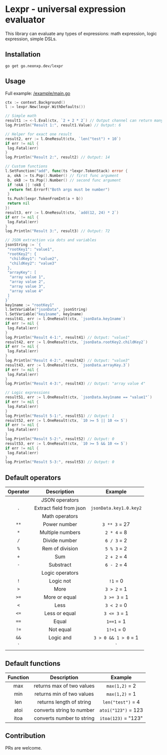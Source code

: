 
# Lexpr - universal expression evaluator

This library can evaluate any types of expressions: math expression, logic expression, simple DSLs.

## Installation

`go get go.neonxp.dev/lexpr`

## Usage

Full example: [/example/main.go](/example/main.go)

```go
ctx := context.Background()
l := lexpr.New(lexpr.WithDefaults())

// Simple math
result1 := <-l.Eval(ctx, `2 + 2 * 2`) // Output channel can return many results
log.Println("Result 1:", result1.Value) // Output: 6

// Helper for exact one result
result2, err := l.OneResult(ctx, `len("test") + 10`)
if err != nil {
 log.Fatal(err)
}
log.Println("Result 2:", result2) // Output: 14

// Custom functions
l.SetFunction("add", func(ts *lexpr.TokenStack) error {
 a, okA := ts.Pop().Number() // first func argument
 b, okB := ts.Pop().Number() // second func argument
 if !okA || !okB {
  return fmt.Errorf("Both args must be number")
 }
 ts.Push(lexpr.TokenFromInt(a + b))
 return nil
})
result3, err := l.OneResult(ctx, `add(12, 24) * 2`)
if err != nil {
 log.Fatal(err)
}
log.Println("Result 3:", result3) // Output: 72

// JSON extraction via dots and variables
jsonString := `{
 "rootKey1": "value1",
 "rootKey2": {
  "childKey1": "value2",
  "childKey2": "value3"
 },
 "arrayKey": [
  "array value 1",
  "array value 2",
  "array value 3",
  "array value 4"
 ]
}`
key1name := "rootKey1"
l.SetVariable("jsonData", jsonString)
l.SetVariable("key1name", key1name)
result41, err := l.OneResult(ctx, `jsonData.key1name`)
if err != nil {
 log.Fatal(err)
}
log.Println("Result 4-1:", result41) // Output: "value1"
result42, err := l.OneResult(ctx, `jsonData.rootKey2.childKey2`)
if err != nil {
 log.Fatal(err)
}
log.Println("Result 4-2:", result42) // Output: "value3"
result43, err := l.OneResult(ctx, `jsonData.arrayKey.3`)
if err != nil {
 log.Fatal(err)
}
log.Println("Result 4-3:", result43) // Output: "array value 4"

// Logic expressions
result51, err := l.OneResult(ctx, `jsonData.key1name == "value1"`)
if err != nil {
 log.Fatal(err)
}
log.Println("Result 5-1:", result51) // Output: 1
result52, err := l.OneResult(ctx, `10 >= 5 || 10 <= 5`)
if err != nil {
 log.Fatal(err)
}
log.Println("Result 5-2:", result52) // Output: 0
result53, err := l.OneResult(ctx, `10 >= 5 && 10 <= 5`)
if err != nil {
 log.Fatal(err)
}
log.Println("Result 5-3:", result53) // Output: 0
```

## Default operators

|Operator|Description|Example|
|:------:|:---------:|:-----:|
||JSON operators||
|`.`|Extract field from json|`jsonData.key1.0.key2`|
||Math operators||
|`**`|Power number|`3 ** 3` = 27|
|`*`|Multiple numbers|`2 * 4` = 8|
|`/`|Divide number|`6 / 3` = 2|
|`%`|Rem of division|`5 % 3` = 2|
|`+`|Sum|`2 + 2` = 4|
|`-`|Substract|`6 - 2` = 4|
||Logic operators||
|`!`|Logic not|`!1` = 0|
|`>`|More|`3 > 2` = 1|
|`>=`|More or equal|`3 >= 3` = 1|
|`<`|Less|`3 < 2` = 0|
|`<=`|Less or equal|`3 <= 3` = 1|
|`==`|Equal|`1==1` = 1|
|`!=`|Not equal|`1!=1` = 0|
|`&&`|Logic and|`3 > 0 && 1 > 0` = 1|
|`||`|Logic or|`1 > 0 || 1 == 1` = 1|

## Default functions

|Function|Description|Example|
|:------:|:---------:|:-----:|
|max|returns max of two values|`max(1,2)` = 2|
|min|returns min of two values|`max(1,2)` = 1|
|len|returns length of string|`len("test")` = 4|
|atoi|converts string to number|`atoi("123")` = 123|
|itoa|converts number to string|`itoa(123)` = "123"|

## Contribution

PRs are welcome.
